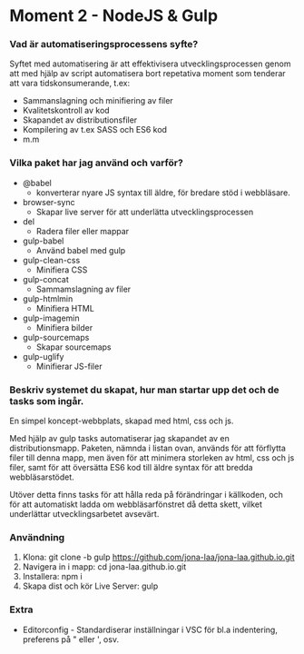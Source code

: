 # Moment 2 - NodeJS & Gulp

### Vad är automatiseringsprocessens syfte?
Syftet med automatisering är att effektivisera utvecklingsprocessen genom att med hjälp av script automatisera bort repetativa moment som tenderar att vara tidskonsumerande, t.ex:
* Sammanslagning och minifiering av filer
* Kvalitetskontroll av kod
* Skapandet av distributionsfiler 
* Kompilering av t.ex SASS och ES6 kod
* m.m

### Vilka paket har jag använd och varför?
* @babel
  * konverterar nyare JS syntax till äldre, för bredare stöd i webbläsare.
* browser-sync
  * Skapar live server för att underlätta utvecklingsprocessen
* del
  * Radera filer eller mappar
* gulp-babel
  * Använd babel med gulp
* gulp-clean-css
  * Minifiera CSS
* gulp-concat
  * Sammamslagning av filer
* gulp-htmlmin
  * Minifiera HTML
* gulp-imagemin
  * Minifiera bilder
* gulp-sourcemaps
  * Skapar sourcemaps
* gulp-uglify
  * Minifierar JS-filer

### Beskriv systemet du skapat, hur man startar upp det och de tasks som ingår.
En simpel koncept-webbplats, skapad med html, css och js.  
  
Med hjälp av gulp tasks automatiserar jag skapandet av en distributionsmapp. Paketen, nämnda i listan ovan, används för att förflytta filer till denna mapp, men även för att minimera storleken av html, css och js filer, samt för att översätta ES6 kod till äldre syntax för att bredda webbläsarstödet.  
  
Utöver detta finns tasks för att hålla reda på förändringar i källkoden, och för att automatiskt ladda om webbläsarfönstret då detta skett, vilket underlättar utvecklingsarbetet avsevärt.  

### Användning  
1. Klona: git clone -b gulp https://github.com/jona-laa/jona-laa.github.io.git  
2. Navigera in i mapp: cd jona-laa.github.io.git  
3. Installera: npm i  
4. Skapa dist och kör Live Server: gulp

### Extra
* Editorconfig - Standardiserar inställningar i VSC för bl.a indentering, preferens på " eller ', osv.
